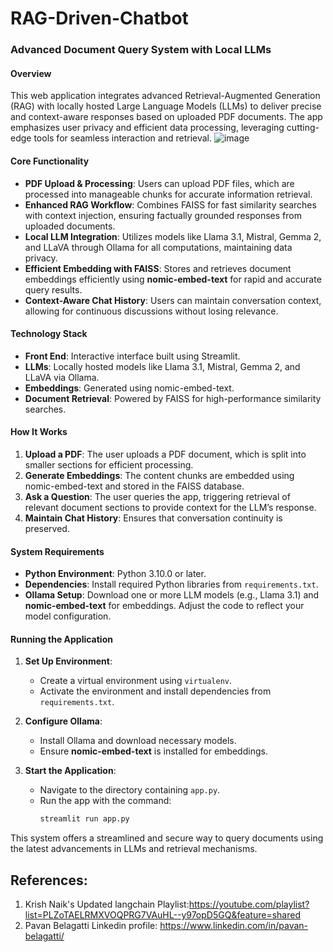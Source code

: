# RAG-Driven-Chatbot
### Advanced Document Query System with Local LLMs

#### Overview  
This web application integrates advanced Retrieval-Augmented Generation (RAG) with locally hosted Large Language Models (LLMs) to deliver precise and context-aware responses based on uploaded PDF documents. The app emphasizes user privacy and efficient data processing, leveraging cutting-edge tools for seamless interaction and retrieval.
![image](https://github.com/user-attachments/assets/776d709f-313b-4a4f-8c38-af9b9f65f8d6)


#### Core Functionality  
- **PDF Upload & Processing**: Users can upload PDF files, which are processed into manageable chunks for accurate information retrieval.  
- **Enhanced RAG Workflow**: Combines FAISS for fast similarity searches with context injection, ensuring factually grounded responses from uploaded documents.  
- **Local LLM Integration**: Utilizes models like Llama 3.1, Mistral, Gemma 2, and LLaVA through Ollama for all computations, maintaining data privacy.  
- **Efficient Embedding with FAISS**: Stores and retrieves document embeddings efficiently using **nomic-embed-text** for rapid and accurate query results.  
- **Context-Aware Chat History**: Users can maintain conversation context, allowing for continuous discussions without losing relevance.  

#### Technology Stack  
- **Front End**: Interactive interface built using Streamlit.  
- **LLMs**: Locally hosted models like Llama 3.1, Mistral, Gemma 2, and LLaVA via Ollama.  
- **Embeddings**: Generated using nomic-embed-text.  
- **Document Retrieval**: Powered by FAISS for high-performance similarity searches.

#### How It Works  
1. **Upload a PDF**: The user uploads a PDF document, which is split into smaller sections for efficient processing.  
2. **Generate Embeddings**: The content chunks are embedded using nomic-embed-text and stored in the FAISS database.  
3. **Ask a Question**: The user queries the app, triggering retrieval of relevant document sections to provide context for the LLM’s response.  
4. **Maintain Chat History**: Ensures that conversation continuity is preserved.  

#### System Requirements  
- **Python Environment**: Python 3.10.0 or later.  
- **Dependencies**: Install required Python libraries from `requirements.txt`.  
- **Ollama Setup**: Download one or more LLM models (e.g., Llama 3.1) and **nomic-embed-text** for embeddings. Adjust the code to reflect your model configuration.

#### Running the Application  
1. **Set Up Environment**:  
   - Create a virtual environment using `virtualenv`.  
   - Activate the environment and install dependencies from `requirements.txt`.  

2. **Configure Ollama**:  
   - Install Ollama and download necessary models.  
   - Ensure **nomic-embed-text** is installed for embeddings.

3. **Start the Application**:  
   - Navigate to the directory containing `app.py`.  
   - Run the app with the command:  
     ```bash
     streamlit run app.py
     ```  

This system offers a streamlined and secure way to query documents using the latest advancements in LLMs and retrieval mechanisms.
## References:
1. Krish Naik's Updated langchain Playlist:https://youtube.com/playlist?list=PLZoTAELRMXVOQPRG7VAuHL--y97opD5GQ&feature=shared
2. Pavan Belagatti Linkedin profile: https://www.linkedin.com/in/pavan-belagatti/


